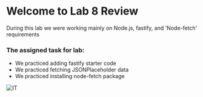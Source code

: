 # Welcome to Lab 8 Review

During this lab we were working mainly on Node.js, fastify, and 'Node-fetch' requirements

### The assigned task for lab:
- We practiced adding fastify starter code
- We practiced fetching JSONPlaceholder data
- We practiced installing node-fetch package

![IT](https://user-images.githubusercontent.com/81718217/120878046-bba29180-c56e-11eb-8050-75fcc022b54a.jpg)
